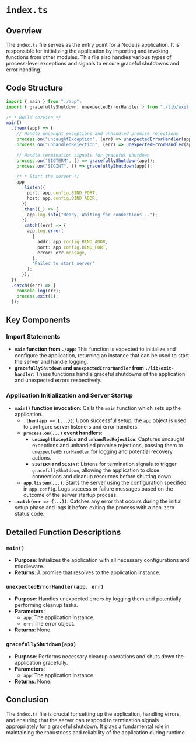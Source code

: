 # `index.ts`

## Overview

The `index.ts` file serves as the entry point for a Node.js application. It is responsible for initializing the application by importing and invoking functions from other modules. This file also handles various types of process-level exceptions and signals to ensure graceful shutdowns and error handling.

## Code Structure

```typescript
import { main } from "./app";
import { gracefullyShutdown, unexpectedErrorHandler } from "./lib/exit-handler";

/* * Build service */
main()
  .then((app) => {
    // Handle uncaught exceptions and unhandled promise rejections
    process.on("uncaughtException", (err) => unexpectedErrorHandler(app, err));
    process.on("unhandledRejection", (err) => unexpectedErrorHandler(app, err));

    // Handle termination signals for graceful shutdown
    process.on("SIGTERM", () => gracefullyShutdown(app));
    process.on("SIGINT", () => gracefullyShutdown(app));

    /* * Start the server */
    app
      .listen({
        port: app.config.BIND_PORT,
        host: app.config.BIND_ADDR,
      })
      .then((_) => {
        app.log.info("Ready, Waiting for connections...");
      })
      .catch((err) => {
        app.log.error(
          {
            addr: app.config.BIND_ADDR,
            port: app.config.BIND_PORT,
            error: err.message,
          },
          "Failed to start server"
        );
      });
  })
  .catch((err) => {
    console.log(err);
    process.exit(1);
  });
```

## Key Components

### Import Statements

- **`main` function from `./app`**: This function is expected to initialize and configure the application, returning an instance that can be used to start the server and handle logging.
- **`gracefullyShutdown` and `unexpectedErrorHandler` from `./lib/exit-handler`**: These functions handle graceful shutdowns of the application and unexpected errors respectively.

### Application Initialization and Server Startup

- **`main()` function invocation**: Calls the `main` function which sets up the application.
  - **`.then(app => {...})`**: Upon successful setup, the `app` object is used to configure server listeners and error handlers.
  - **`process.on(...)` event handlers**:
    - **`uncaughtException` and `unhandledRejection`**: Captures uncaught exceptions and unhandled promise rejections, passing them to `unexpectedErrorHandler` for logging and potential recovery actions.
    - **`SIGTERM` and `SIGINT`**: Listens for termination signals to trigger `gracefullyShutdown`, allowing the application to close connections and cleanup resources before shutting down.
  - **`app.listen(...)`**: Starts the server using the configuration specified in `app.config`. Logs success or failure messages based on the outcome of the server startup process.
- **`.catch(err => {...})`**: Catches any error that occurs during the initial setup phase and logs it before exiting the process with a non-zero status code.

## Detailed Function Descriptions

### `main()`

- **Purpose**: Initializes the application with all necessary configurations and middleware.
- **Returns**: A promise that resolves to the application instance.

### `unexpectedErrorHandler(app, err)`

- **Purpose**: Handles unexpected errors by logging them and potentially performing cleanup tasks.
- **Parameters**:
  - `app`: The application instance.
  - `err`: The error object.
- **Returns**: None.

### `gracefullyShutdown(app)`

- **Purpose**: Performs necessary cleanup operations and shuts down the application gracefully.
- **Parameters**:
  - `app`: The application instance.
- **Returns**: None.

## Conclusion

The `index.ts` file is crucial for setting up the application, handling errors, and ensuring that the server can respond to termination signals appropriately for a graceful shutdown. It plays a fundamental role in maintaining the robustness and reliability of the application during runtime.
